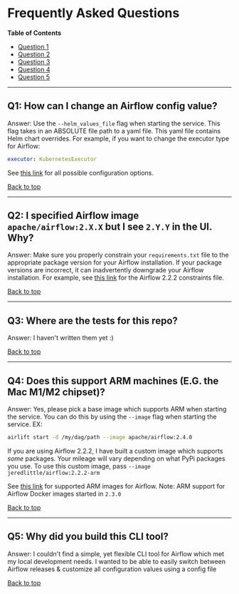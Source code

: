 # Frequently Asked Questions

**Table of Contents**

- [Question 1](#q1)
- [Question 2](#q2)
- [Question 3](#q3)
- [Question 4](#q4)
- [Question 5](#q5)

---

## Q1: How can I change an Airflow config value?

<a id='q1'></a>
Answer: Use the `--helm_values_file` flag when starting the service. This flag takes in an ABSOLUTE file path to a yaml file. This yaml file contains Helm chart overrides.
For example, if you want to change the executor type for Airflow:

```yaml
executor: KubernetesExecutor
```

See [this link](https://artifacthub.io/packages/helm/apache-airflow/airflow?modal=values) for all possible configuration options.

[Back to top](#frequently-asked-questions)

---

## Q2: I specified Airflow image `apache/airflow:2.X.X` but I see `2.Y.Y` in the UI. Why?

<a id='q2'></a>
Answer: Make sure you properly constrain your `requirements.txt` file to the appropriate package version for your Airflow installation.
If your package versions are incorrect, it can inadvertently downgrade your Airflow installation. For example, see [this link](https://github.com/apache/airflow/tree/constraints-2-2-2-fixed) for the Airflow 2.2.2 constraints file.

[Back to top](#frequently-asked-questions)

---

## Q3: Where are the tests for this repo?

<a id='q3'></a>
Answer: I haven't written them yet :)

[Back to top](#frequently-asked-questions)

---

## Q4: Does this support ARM machines (E.G. the Mac M1/M2 chipset)?  

<a id='q4'></a>
Answer: Yes, please pick a base image which supports ARM when starting the service.
You can do this by using the `--image` flag when starting the service. EX:

```bash
airlift start -d /my/dag/path --image apache/airflow:2.4.0
```

If you are using Airflow 2.2.2, I have built a custom image which supports *some* packages. Your mileage will vary depending on what PyPi packages you use.
To use this custom image, pass `--image jeredlittle/airflow:2.2.2-arm`

See [this link](https://hub.docker.com/r/apache/airflow/tags) for supported ARM images for Airflow. Note: ARM support for Airflow Docker images started in `2.3.0`

[Back to top](#frequently-asked-questions)

---

## Q5: Why did you build this CLI tool?

<a id='q5'></a>
Answer: I couldn't find a simple, yet flexible CLI tool for Airflow which met my local development needs. I wanted to be able to easily switch between Airflow releases & customize all configuration values
using a config file

[Back to top](#frequently-asked-questions)
